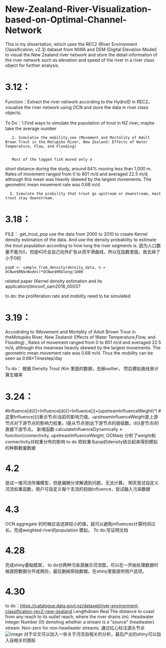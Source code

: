 # New-Zealand-River-Visualization-based-on-Optimal-Channel-Network
This is my dissertation, which uses the REC2 (River Environment Classification, v2.3) dataset from NIWA and DEM (Digital Elevation Model) to visual the New Zealand river network and store the detail information of the river network such as elevation and speed of the river in a river class object for further analysis.

# 3.12：
Function：Extract the river network according to the HydroID in REC2， visualize the river network using OCN and store the data in river class objects.

To Do：1.Find ways to simulate the population of trout in NZ river, maybe take the average number

       2. Simulatie the mobility,see (Movement and Mortality of Adult Brown Trout in the Motupiko River, New Zealand: Effects of Water Temperature, Flow, and Flooding) 

       
       Most of the tagged fish moved only a
short distance during the study, around 64% moving
less than 1,000 m. Rates of movement ranged from 0 to
801 m/d and averaged 22.5 m/d, although this mean
was heavily skewed by the largest movements. The
geometric mean movement rate was 0.68 m/d


      3. Simulate the probility that trout go upstream or downstream, most trout stay downstream.

# 3.18：
FILE： get_trout_pop use the data from 2000 to 2010 to create Kernel density estimation of the data. And use the density probability to estimate the trout population according to how long the river segments is. 因为人口数量不能为0，但是KDE会自己向外扩张从而平滑曲线，所以在函数里面，我去掉了小于0的   
```
pop0 <- sample_from_density(density_data, n = OCNwe$RN$nNodes)*OCNwe$RN$leng/1000
```
related paper (Kernel density estimation and its application)itmconf_sam2018_00037

to do: the proliferation rate and mobility need to be simulated

# 3.19：
Accodrding to (Movement and Mortality of Adult Brown Trout in theMotupiko River, New Zealand: Effects of Water Temperature,Flow, and Flooding) , Rates of movement ranged from 0 to
 801 m/d and averaged 22.5 m/d, although this meanwas heavily skewed by the largest movements. The geometric mean movement rate was 0.68 m/d.
Thus the mobility can be seen as 0.68*Timestep/day


To do： 根据 Density Trout /Km 里面的数据，去掉outlier， 然后模拟曲线来计算生殖率

# 3.24：
#Influence[d(i)]=Influence[d(i)]+Influence[i]×(upstreamInfluenceWeight)^l
#这里Influence}[i]表示节点i当前的影响力值，upstreamInfluenceWeight是上游节点对下游节点的影响力权重，l是从节点i到达下游节点的层级数，d(i)是节点i的直接下游节点。
新增函数 calculateInfluenceDynamically <- function(connectivity, upstreamInfluenceWeight, OCNwe)
分析了weight和connectivity对权重分布的影响
to do 把权重与pop的density结合起来得到模拟的种群数量数据


# 4.2
尝试一维河流传播模型，但是偏微分求解遇到问题，无法计算。 明天尝试自定义河流权重函数，用户可自定义每个支流的初始influence，尝试融入污染数据


# 4.3
OCN aggregate 的时候应该选择较小的值，就可以避免influences计算时间过长。完成weighted river的population 模拟。
To do:写证明文档
# 4.28
完成shiny基础框架，
to do分两种污染源展示河流图，可以在一开始处理数据时候就把数据分开成两份，最后删掉原始数据。在shiny里面提供用户选项。

# 4.30
to do：https://catalogue.data.govt.nz/dataset/river-environment-classification-rec2-new-zealand    Lengthdown Real The distance to coast from any reach to its outlet reach, where the river drains (m). Headwater Integer Number (0) denoting whether a stream is a “source” (headwater) stream. Non-zero for non-headwater streams.  通过红心标注源头节点
![image](https://github.com/Yishion1/New-Zealand-River-Visualization-based-on-Optimal-Channel-Network/assets/66151793/47549162-4cc6-4208-a38c-59a1efd0ae04)
对于论文可以加入一些关于河流自相关的分析，最后产出的shiny可以加入自相关的图标

